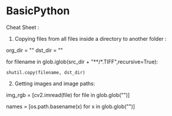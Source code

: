 # BasicPython
Cheat Sheet :

1. Copying files from all files inside a directory to another folder :

org_dir = ""
dst_dir = ""

for filename in glob.iglob(src_dir + "**/*.TIFF",recursive=True):

    shutil.copy(filename, dst_dir)

2. Getting images and image paths: 

img_rgb = [cv2.imread(file) for file in glob.glob("")]

names = [os.path.basename(x) for x in glob.glob("")]
